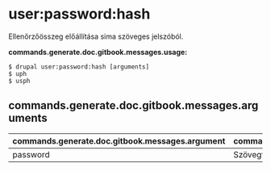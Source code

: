 # user:password:hash
Ellenőrzőösszeg előállítása sima szöveges jelszóból.

**commands.generate.doc.gitbook.messages.usage:**
```
$ drupal user:password:hash [arguments]
$ uph  
$ usph  
```

## commands.generate.doc.gitbook.messages.arguments
commands.generate.doc.gitbook.messages.argument | commands.generate.doc.gitbook.messages.details
---------|-------------
password | Szövegformátumú jelszó/jelszavak
